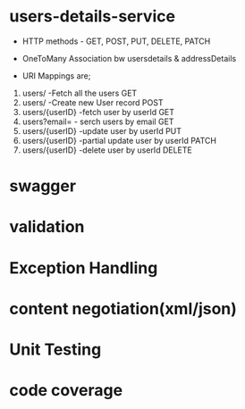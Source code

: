 # users-details-service

* HTTP methods - GET, POST, PUT, DELETE, PATCH

* OneToMany Association bw usersdetails & addressDetails
* URI Mappings are;
1. users/ -Fetch all the users GET
2. users/ -Create new User record POST
3. users/{userID} -fetch user by userId GET
4. users?email= - serch users by email GET
5. users/{userID} -update user by userId PUT
6. users/{userID} -partial update user by userId PATCH
7. users/{userID} -delete user by userId DELETE

# swagger
# validation
# Exception Handling
# content negotiation(xml/json)
# Unit Testing
# code coverage
